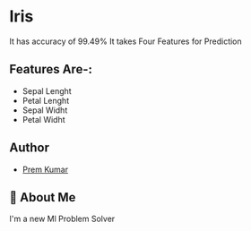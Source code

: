 
# Iris

It has accuracy of 99.49%
It takes Four Features for Prediction
## Features Are-:

- Sepal Lenght
- Petal Lenght
- Sepal Widht
- Petal Widht

  
## Author

- [Prem Kumar](https://github.com/prem0556)

  
## 🚀 About Me
I'm a new Ml Problem Solver
  
